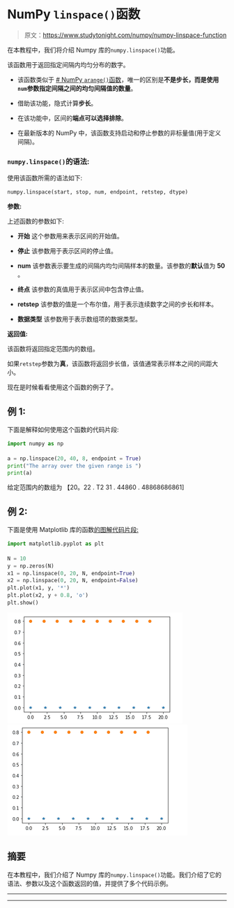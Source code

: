 # NumPy `linspace()`函数

> 原文：<https://www.studytonight.com/numpy/numpy-linspace-function>

在本教程中，我们将介绍 Numpy 库的`numpy.linspace()`功能。

该函数用于返回指定间隔内均匀分布的数字。

*   该函数类似于 [# NumPy `arange()`函数](https://www.studytonight.com/numpy/numpy-arange-function)，唯一的区别是**不是步长，而是使用`num`参数指定间隔之间的均匀间隔值的数量**。

*   借助该功能，隐式计算**步长**。

*   在该功能中，区间的**端点可以选择排除**。

*   在最新版本的 NumPy 中，该函数支持启动和停止参数的非标量值(用于定义间隔)。

### `numpy.linspace()`的语法:

使用该函数所需的语法如下:

```py
numpy.linspace(start, stop, num, endpoint, retstep, dtype) 
```

**参数:**

上述函数的参数如下:

*   **开始**
    这个参数用来表示区间的开始值。

*   **停止**
    该参数用于表示区间的停止值。

*   **num**
    该参数表示要生成的间隔内均匀间隔样本的数量。该参数的**默认**值为 **50** 。

*   **终点**
    该参数的真值用于表示区间中包含停止值。

*   **retstep**
    该参数的值是一个布尔值，用于表示连续数字之间的步长和样本。

*   **数据类型**
    该参数用于表示数组项的数据类型。

**返回值:**

该函数将返回指定范围内的数组。

如果`retstep`参数为**真**，该函数将返回步长值，该值通常表示样本之间的间距大小。

现在是时候看看使用这个函数的例子了。

## 例 1:

下面是解释如何使用这个函数的代码片段:

```py
import numpy as np  

a = np.linspace(20, 40, 8, endpoint = True)  
print("The array over the given range is ")
print(a) 
```

给定范围内的数组为
【20。22 . T2 31 . 44860 . 48868686861]

## 例 2:

下面是使用 Matplotlib 库的函数[的图解代码片段:](https://www.studytonight.com/matplotlib)

```py
import matplotlib.pyplot as plt

N = 10
y = np.zeros(N)
x1 = np.linspace(0, 20, N, endpoint=True)
x2 = np.linspace(0, 20, N, endpoint=False)
plt.plot(x1, y, '*')
plt.plot(x2, y + 0.8, 'o')
plt.show()
```

![Numpy linspace() code example](img/86a0db66b117f0e2f9509fa78f8058fc.png) ![Numpy linspace() code example](img/f20400627d727da5f4433879d2551b69.png)

## 摘要

在本教程中，我们介绍了 Numpy 库的`numpy.linspace()`功能。我们介绍了它的语法、参数以及这个函数返回的值，并提供了多个代码示例。

* * *

* * *